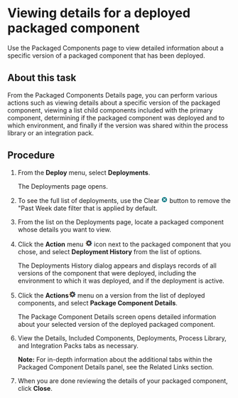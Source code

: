 # Viewing details for a deployed packaged component 

<head>
  <meta name="guidename" content="Integration"/>
  <meta name="context" content="GUID-81ac8f18-a63c-4155-a94a-4bd99e9e4ee8"/>
</head>


Use the Packaged Components page to view detailed information about a specific version of a packaged component that has been deployed.

## About this task

From the Packaged Components Details page, you can perform various actions such as viewing details about a specific version of the packaged component, viewing a list child components included with the primary component, determining if the packaged component was deployed and to which environment, and finally if the version was shared within the process library or an integration pack.

## Procedure

1. From the **Deploy** menu, select **Deployments**.

    The Deployments page opens.

2. To see the full list of deployments, use the Clear ![img-int-blue_circle_with_white_x](../Images/img-int-blue_circle_with_white_x_8a03d8b0-defd-4cfc-bcc1-b3d53392b78b.jpg) button to remove the "Past Week date filter that is applied by default.

3. From the list on the Deployments page, locate a packaged component whose details you want to view.

4. Click the **Action** menu ![img-int-black_gear](../Images/main-ic-gear-black-16_cdde83e4-a176-436a-86ca-1fe4937e3085.jpg) icon next to the packaged component that you chose, and select **Deployment History** from the list of options.

    The Deployments History dialog appears and displays records of all versions of the component that were deployed, including the environment to which it was deployed, and if the deployment is active.

5. Click the **Actions**![img-int-black_gear](../Images/main-ic-gear-black-16_cdde83e4-a176-436a-86ca-1fe4937e3085.jpg) menu on a version from the list of deployed components, and select **Package Component Details**.

    The Package Component Details screen opens detailed information about your selected version of the deployed packaged component.

6. View the Details, Included Components, Deployments, Process Library, and Integration Packs tabs as necessary.

    **Note:** For in-depth information about the additional tabs within the Packaged Component Details panel, see the Related Links section.

7. When you are done reviewing the details of your packaged component, click **Close**.
